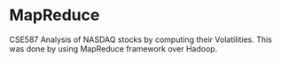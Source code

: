 # MapReduce
CSE587
Analysis of NASDAQ stocks by computing their Volatilities.
This was done by using MapReduce framework over Hadoop.
